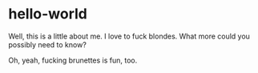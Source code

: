 # hello-world
Well, this is a little about me.  I love to fuck blondes.  What more could you possibly need to know?

Oh, yeah, fucking brunettes is fun, too.
